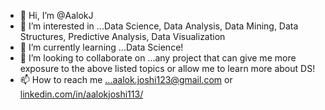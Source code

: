 - 👋 Hi, I’m @AalokJ
- 👀 I’m interested in ...Data Science, Data Analysis, Data Mining, Data Structures, Predictive Analysis, Data Visualization
- 🌱 I’m currently learning ...Data Science!
- 💞️ I’m looking to collaborate on ...any project that can give me more exposure to the above listed topics or allow me to learn more about DS! 
- 📫 How to reach me ...aalok.joshi123@gmail.com or [linkedin.com/in/aalokjoshi113/](url)

<!---
AalokJ/AalokJ is a ✨ special ✨ repository because its `README.md` (this file) appears on your GitHub profile.
You can click the Preview link to take a look at your changes.
--->
